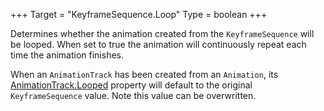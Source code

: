 +++
Target = "KeyframeSequence.Loop"
Type = boolean
+++

Determines whether the animation created from the `KeyframeSequence` will be looped. When set to true the animation will continuously repeat each time the animation finishes.When an `AnimationTrack` has been created from an `Animation`, its [AnimationTrack.Looped](https://developer.roblox.com/api-reference/property/AnimationTrack/Looped) property will default to the original `KeyframeSequence` value. Note this value can be overwritten.